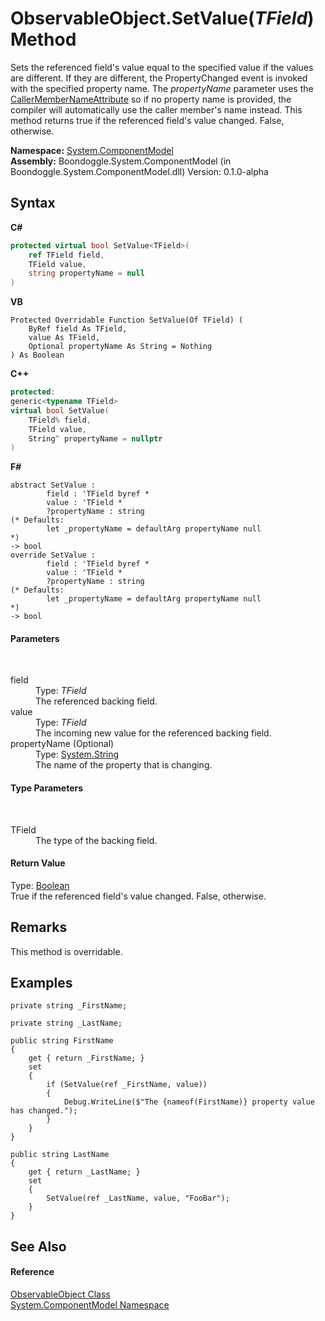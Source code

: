 # ObservableObject.SetValue(*TField*) Method 
 

Sets the referenced field's value equal to the specified value if the values are different. If they are different, the PropertyChanged event is invoked with the specified property name. The *propertyName* parameter uses the <a href="http://msdn2.microsoft.com/en-us/library/hh551816" target="_blank">CallerMemberNameAttribute</a> so if no property name is provided, the compiler will automatically use the caller member's name instead. This method returns true if the referenced field's value changed. False, otherwise.

**Namespace:**&nbsp;<a href="0de82105-8f0d-3514-72ed-11d749ecebe4.md">System.ComponentModel</a><br />**Assembly:**&nbsp;Boondoggle.System.ComponentModel (in Boondoggle.System.ComponentModel.dll) Version: 0.1.0-alpha

## Syntax

**C#**<br />
``` C#
protected virtual bool SetValue<TField>(
	ref TField field,
	TField value,
	string propertyName = null
)

```

**VB**<br />
``` VB
Protected Overridable Function SetValue(Of TField) ( 
	ByRef field As TField,
	value As TField,
	Optional propertyName As String = Nothing
) As Boolean
```

**C++**<br />
``` C++
protected:
generic<typename TField>
virtual bool SetValue(
	TField% field, 
	TField value, 
	String^ propertyName = nullptr
)
```

**F#**<br />
``` F#
abstract SetValue : 
        field : 'TField byref * 
        value : 'TField * 
        ?propertyName : string 
(* Defaults:
        let _propertyName = defaultArg propertyName null
*)
-> bool 
override SetValue : 
        field : 'TField byref * 
        value : 'TField * 
        ?propertyName : string 
(* Defaults:
        let _propertyName = defaultArg propertyName null
*)
-> bool 
```


#### Parameters
&nbsp;<dl><dt>field</dt><dd>Type: *TField*<br />The referenced backing field.</dd><dt>value</dt><dd>Type: *TField*<br />The incoming new value for the referenced backing field.</dd><dt>propertyName (Optional)</dt><dd>Type: <a href="http://msdn2.microsoft.com/en-us/library/s1wwdcbf" target="_blank">System.String</a><br />The name of the property that is changing.</dd></dl>

#### Type Parameters
&nbsp;<dl><dt>TField</dt><dd>The type of the backing field.</dd></dl>

#### Return Value
Type: <a href="http://msdn2.microsoft.com/en-us/library/a28wyd50" target="_blank">Boolean</a><br />True if the referenced field's value changed. False, otherwise.

## Remarks
This method is overridable.

## Examples

```
private string _FirstName;

private string _LastName;

public string FirstName
{
    get { return _FirstName; }
    set
    {
        if (SetValue(ref _FirstName, value))
        {
            Debug.WriteLine($"The {nameof(FirstName)} property value has changed.");
        }
    }
}

public string LastName
{
    get { return _LastName; }
    set
    {
        SetValue(ref _LastName, value, "FooBar");
    }
}
```


## See Also


#### Reference
<a href="9a6e11c4-9d3b-7b5d-e65a-1fad788274e1.md">ObservableObject Class</a><br /><a href="0de82105-8f0d-3514-72ed-11d749ecebe4.md">System.ComponentModel Namespace</a><br />